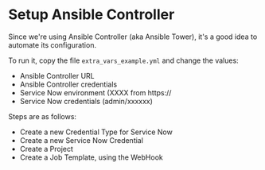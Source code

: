 # Setup Ansible Controller

Since we're using Ansible Controller (aka Ansible Tower), 
it's a good idea to automate its configuration. 

To run it, copy the file `extra_vars_example.yml` and 
change the values:
- Ansible Controller URL
- Ansible Controller credentials
- Service Now environment (XXXX from https://
- Service Now credentials (admin/xxxxxx) 

Steps are as follows:
- Create a new Credential Type for Service Now
- Create a new Service Now Credential
- Create a Project
- Create a Job Template, using the WebHook
